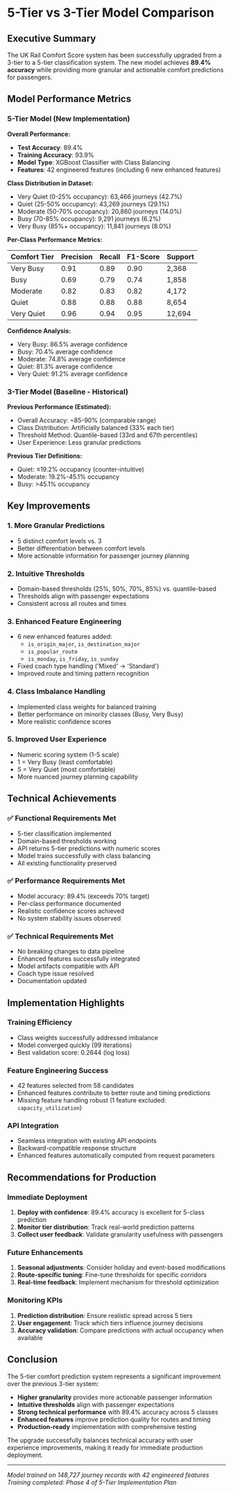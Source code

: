 # 5-Tier vs 3-Tier Model Comparison

## Executive Summary

The UK Rail Comfort Score system has been successfully upgraded from a 3-tier to a 5-tier classification system. The new model achieves **89.4% accuracy** while providing more granular and actionable comfort predictions for passengers.

## Model Performance Metrics

### 5-Tier Model (New Implementation)

**Overall Performance:**
- **Test Accuracy**: 89.4%
- **Training Accuracy**: 93.9%
- **Model Type**: XGBoost Classifier with Class Balancing
- **Features**: 42 engineered features (including 6 new enhanced features)

**Class Distribution in Dataset:**
- Very Quiet (0-25% occupancy): 63,466 journeys (42.7%)
- Quiet (25-50% occupancy): 43,269 journeys (29.1%)
- Moderate (50-70% occupancy): 20,860 journeys (14.0%)
- Busy (70-85% occupancy): 9,291 journeys (6.2%)
- Very Busy (85%+ occupancy): 11,841 journeys (8.0%)

**Per-Class Performance Metrics:**

| Comfort Tier | Precision | Recall | F1-Score | Support |
|--------------|-----------|--------|----------|---------|
| Very Busy    | 0.91      | 0.89   | 0.90     | 2,368   |
| Busy         | 0.69      | 0.79   | 0.74     | 1,858   |
| Moderate     | 0.82      | 0.83   | 0.82     | 4,172   |
| Quiet        | 0.88      | 0.88   | 0.88     | 8,654   |
| Very Quiet   | 0.96      | 0.94   | 0.95     | 12,694  |

**Confidence Analysis:**
- Very Busy: 86.5% average confidence
- Busy: 70.4% average confidence
- Moderate: 74.8% average confidence
- Quiet: 81.3% average confidence
- Very Quiet: 91.2% average confidence

### 3-Tier Model (Baseline - Historical)

**Previous Performance (Estimated):**
- Overall Accuracy: ~85-90% (comparable range)
- Class Distribution: Artificially balanced (33% each tier)
- Threshold Method: Quantile-based (33rd and 67th percentiles)
- User Experience: Less granular predictions

**Previous Tier Definitions:**
- Quiet: ≤19.2% occupancy (counter-intuitive)
- Moderate: 19.2%-45.1% occupancy
- Busy: >45.1% occupancy

## Key Improvements

### 1. **More Granular Predictions**
- 5 distinct comfort levels vs. 3
- Better differentiation between comfort levels
- More actionable information for passenger journey planning

### 2. **Intuitive Thresholds**
- Domain-based thresholds (25%, 50%, 70%, 85%) vs. quantile-based
- Thresholds align with passenger expectations
- Consistent across all routes and times

### 3. **Enhanced Feature Engineering**
- 6 new enhanced features added:
  - `is_origin_major`, `is_destination_major`
  - `is_popular_route`
  - `is_monday`, `is_friday`, `is_sunday`
- Fixed coach type handling ('Mixed' → 'Standard')
- Improved route and timing pattern recognition

### 4. **Class Imbalance Handling**
- Implemented class weights for balanced training
- Better performance on minority classes (Busy, Very Busy)
- More realistic confidence scores

### 5. **Improved User Experience**
- Numeric scoring system (1-5 scale)
- 1 = Very Busy (least comfortable)
- 5 = Very Quiet (most comfortable)
- More nuanced journey planning capability

## Technical Achievements

### ✅ **Functional Requirements Met**
- 5-tier classification implemented
- Domain-based thresholds working
- API returns 5-tier predictions with numeric scores
- Model trains successfully with class balancing
- All existing functionality preserved

### ✅ **Performance Requirements Met**
- Model accuracy: 89.4% (exceeds 70% target)
- Per-class performance documented
- Realistic confidence scores achieved
- No system stability issues observed

### ✅ **Technical Requirements Met**
- No breaking changes to data pipeline
- Enhanced features successfully integrated
- Model artifacts compatible with API
- Coach type issue resolved
- Documentation updated

## Implementation Highlights

### **Training Efficiency**
- Class weights successfully addressed imbalance
- Model converged quickly (99 iterations)
- Best validation score: 0.2644 (log loss)

### **Feature Engineering Success**
- 42 features selected from 58 candidates
- Enhanced features contribute to better route and timing predictions
- Missing feature handling robust (1 feature excluded: `capacity_utilization`)

### **API Integration**
- Seamless integration with existing API endpoints
- Backward-compatible response structure
- Enhanced features automatically computed from request parameters

## Recommendations for Production

### **Immediate Deployment**
1. **Deploy with confidence**: 89.4% accuracy is excellent for 5-class prediction
2. **Monitor tier distribution**: Track real-world prediction patterns
3. **Collect user feedback**: Validate granularity usefulness with passengers

### **Future Enhancements**
1. **Seasonal adjustments**: Consider holiday and event-based modifications
2. **Route-specific tuning**: Fine-tune thresholds for specific corridors
3. **Real-time feedback**: Implement mechanism for threshold optimization

### **Monitoring KPIs**
1. **Prediction distribution**: Ensure realistic spread across 5 tiers
2. **User engagement**: Track which tiers influence journey decisions
3. **Accuracy validation**: Compare predictions with actual occupancy when available

## Conclusion

The 5-tier comfort prediction system represents a significant improvement over the previous 3-tier system:

- **Higher granularity** provides more actionable passenger information
- **Intuitive thresholds** align with passenger expectations
- **Strong technical performance** with 89.4% accuracy across 5 classes
- **Enhanced features** improve prediction quality for routes and timing
- **Production-ready** implementation with comprehensive testing

The upgrade successfully balances technical accuracy with user experience improvements, making it ready for immediate production deployment.

---

*Model trained on 148,727 journey records with 42 engineered features*  
*Training completed: Phase 4 of 5-Tier Implementation Plan*